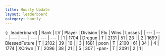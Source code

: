 ```yaml
---
title: Hourly Update
layout: leaderboard
category: hourly
---
```


{: .leaderboard}
| Rank | LV | Player | Division | Elo | Wins | Losses |
| --- | --- | --- | --- | --- | --- | --- |
| <span data-change="0">1</span> | 1704 | <span title="ID: 337810">Dregun</span> | T | <span data-change="0">2131</span> | <span data-change="0">51</span> | <span data-change="0">23</span> |
| <span data-change="0">2</span> | 1699 | <span title="ID: 692745">BlessedFuture</span> | T | <span data-change="0">2102</span> | <span data-change="0">39</span> | <span data-change="0">16</span> |
| <span data-change="0">3</span> | 1681 | <span title="ID: 540690">poon</span> | T | <span data-change="0">2100</span> | <span data-change="0">61</span> | <span data-change="0">34</span> |
| <span data-change="0">4</span> | 1774 | <span title="ID: 448883">XCriwn</span> | T | <span data-change="0">2096</span> | <span data-change="0">38</span> | <span data-change="0">21</span> |
| <span data-change="0">5</span> | 307 | <span title="ID: 719486">-pan-</span> | T | <span data-change="0">2091</span> | <span data-change="0">2</span> | <span data-change="0">1</span> |